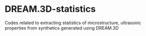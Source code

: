 # DREAM.3D-statistics
Codes related to extracting statistics of microstructure, ultrasonic properties from synthetics generated using DREAM.3D
